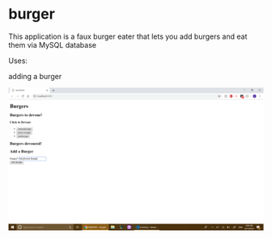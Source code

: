 # burger

This application is a faux burger eater that lets you add burgers and eat them via MySQL database

Uses: 

adding a burger

![add-burger](public/assets/images/screen1.png)